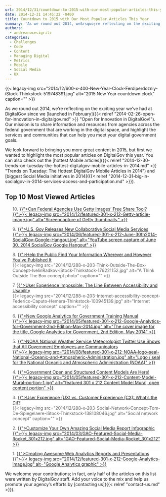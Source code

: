 ```yaml
---
url: 2014/12/31/countdown-to-2015-with-our-most-popular-articles-this-year.md
date: 2014-12-31 14:45:22 -0400
title: Countdown to 2015 with Our Most Popular Articles This Year
summary: 'As we round out 2014, we&rsquo;re reflecting on the exciting year we&rsquo;ve had at DigitalGov since we launched in February. Our mission is to share information and resources from agencies across the federal government that are working in the digital space, and highlight the services and communities that can help you meet your digital government'
authors:
  - andreanocesigritz
categories:
  - Challenges
  - Code
  - Content
  - Managing Digital
  - Metrics
  - Mobile
  - Social Media
  - UX
---
```


{{< legacy-img src="2014/12/600-x-400-New-Year-Clock-Ferdiperdozniy-iStock-Thinkstock-519748391.jpg" alt="2015 New Year countdown clock" caption="" >}} 

As we round out 2014, we’re reflecting on the exciting year we’ve had at DigitalGov since we [launched in February]({{< relref "2014-02-26-open-for-innovation-in-digitalgov.md" >}} "Open for Innovation in DigitalGov!"). Our mission is to share information and resources from agencies across the federal government that are working in the digital space, and highlight the services and communities that can help you meet your digital government goals.

We look forward to bringing you more great content in 2015, but first we wanted to highlight the most popular articles on DigitalGov this year. You can also check out the [hottest Mobile articles]({{< relref "2014-12-30-trends-on-tuesday-the-hottest-digitalgov-mobile-articles-in-2014.md" >}} "Trends on Tuesday: The Hottest DigitalGov Mobile Articles in 2014") and [biggest Social Media initiatives in 2014]({{< relref "2014-12-31-big-in-socialgov-in-2014-services-access-and-participation.md" >}}).

## Top 10 Most Viewed Articles

<blockquote style="padding: 0 0 0px; background: #fff; border: 0; margin-bottom: 0px; text-align: left;">
  <div class="one-half first">
    10. <a title="Can Federal Agencies Use Getty Images’ Free Share Tool?" href="{{< relref "2014-04-03-can-federal-agencies-use-getty-images-free-share-tool.md" >}}">Can Federal Agencies Use Getty Images’ Free Share Tool?</a>
  </div>
  
  <div class="one-half">
    <a title="Can Federal Agencies Use Getty Images’ Free Share Tool?" href="{{< relref "2014-04-03-can-federal-agencies-use-getty-images-free-share-tool.md" >}}">{{< legacy-img src="2014/12/featured-301-x-212-Getty-article-image.jpg" alt="Screencapture of Getty thumbnails." >}}</a>
  </div>
</blockquote>

<blockquote style="padding: 0 0 0px; background: #fff; border: 0; margin-bottom: 0px; text-align: left;">
  <div class="one-half first">
    9. <a title="U.S. Gov Releases New Collaborative Social Media Services" href="{{< relref "2014-06-30-u-s-gov-releases-new-collaborative-social-media-services.md" >}}">U.S. Gov Releases New Collaborative Social Media Services</a>
  </div>
  
  <div class="one-half">
    <a title="U.S. Gov Releases New Collaborative Social Media Services" href="{{< relref "2014-06-30-u-s-gov-releases-new-collaborative-social-media-services.md" >}}">{{< legacy-img src="2014/06/featured-301-x-212-June-30th2014-SocialGov-Google-Hangout.jpg" alt="YouTube screen capture of June 30, 2014 SocialGov Google Hangout" >}}</a>
  </div>
</blockquote>

<blockquote style="padding: 0 0 0px; background: #fff; border: 0; margin-bottom: 0px; text-align: left;">
  <div class="one-half first">
    8. <a title="Help the Public Find Your Information, Wherever and However You’ve Published It" href="{{< relref "2014-08-26-help-the-public-find-your-information-wherever-and-however-youve-published-it.md" >}}">Help the Public Find Your Information Wherever and However You&#8217;ve Published It</a>
  </div>
  
  <div class="one-half">
    {{< legacy-img src="2014/12/288-x-203-Think-Outside-The-Box-Concept-IvelinRadkov-iStock-Thinkstock-176221152.jpg" alt="A Think Outside The Box concept photo" caption="" >}}
  </div>
</blockquote>

<blockquote style="padding: 0 0 0px; background: #fff; border: 0; margin-bottom: 0px; text-align: left;">
  <div class="one-half first">
    7. <a title="User Experience Impossible: The Line Between Accessibility and Usability" href="{{< relref "2014-11-17-user-experience-impossible-the-line-between-accessibility-and-usability.md" >}}">User Experience Impossible: The Line Between Accessibility and Usability</a>
  </div>
  
  <div class="one-half">
    {{< legacy-img src="2014/12/288-x-203-Internet-accessibility-concept-Federico-Caputo-Hemera-Thinkstock-100945139.jpg" alt="Internet accessibility concept" caption="" >}}
  </div>
</blockquote>

<blockquote style="padding: 0 0 0px; background: #fff; border: 0; margin-bottom: 0px; text-align: left;">
  <div class="one-half first">
    6. <a title="New Google Analytics for Government Training Manual" href="{{< relref "2014-05-15-new-google-analytics-for-government-training-manual.md" >}}">New Google Analytics for Government Training Manual</a>
  </div>
  
  <div class="one-half">
    <a title="New Google Analytics for Government Training Manual" href="{{< relref "2014-05-15-new-google-analytics-for-government-training-manual.md" >}}">{{< legacy-img src="2014/05/featured-301-x-212-Google-Analytics-for-Government-2nd-Edition-May-2014.jpg" alt="The cover image for the title, Google Analytics for Government, 2nd Edition, May 2014" >}}</a>
  </div>
</blockquote>

<blockquote style="padding: 0 0 0px; background: #fff; border: 0; margin-bottom: 0px; text-align: left;">
  <div class="one-half first">
    5. <a title="NOAA National Weather Service Meteorologist Twitter Use Shows that All Government Employees are Communicators" href="{{< relref "2014-02-26-noaa-national-weather-service-meteorologist-twitter-use-shows-that-all-government-employees-are-communicators.md" >}}">NOAA National Weather Service Meteorologist Twitter Use Shows that All Government Employees are Communicators</a>
  </div>
  
  <div class="one-half">
    <a title="NOAA National Weather Service Meteorologist Twitter Use Shows that All Government Employees are Communicators" href="{{< relref "2014-02-26-noaa-national-weather-service-meteorologist-twitter-use-shows-that-all-government-employees-are-communicators.md" >}}">{{< legacy-img src="2014/08/featured-301-x-212-NOAA-logo-seal-National-Oceanic-and-Atmospheric-Administration.jpg" alt="Logo / seal for the National Oceanic and Atmospheric Administration (NOAA)" >}}</a>
  </div>
</blockquote>

<blockquote style="padding: 0 0 0px; background: #fff; border: 0; margin-bottom: 0px; text-align: left;">
  <div class="one-half first">
    4. <a title="Government Open and Structured Content Models Are Here!" href="{{< relref "2014-05-05-government-open-and-structured-content-models-are-here.md" >}}">Government Open and Structured Content Models Are Here!</a>
  </div>
  
  <div class="one-half">
    <a title="Government Open and Structured Content Models Are Here!" href="{{< relref "2014-05-05-government-open-and-structured-content-models-are-here.md" >}}">{{< legacy-img src="2014/05/featured-301-x-212-Content-Model-Mural-portion-1.jpg" alt="featured 301 x 212 Content Model Mural, open content portion" >}}</a>
  </div>
</blockquote>

<blockquote style="padding: 0 0 0px; background: #fff; border: 0; margin-bottom: 0px; text-align: left;">
  <div class="one-half first">
    3. <a title="User Experience (UX) vs. Customer Experience (CX): What’s the Dif?" href="{{< relref "2014-07-07-user-experience-ux-vs-customer-experience-cx-whats-the-dif.md" >}}">User Experience (UX) vs. Customer Experience (CX): What’s the Dif?</a>
  </div>
  
  <div class="one-half">
    {{< legacy-img src="2014/12/288-x-203-Social-Network-Concept-Tom-De-Spiegelaere-iStock-Thinkstock-138108046.jpg" alt="Social network concept" caption="" >}}
  </div>
</blockquote>

<blockquote style="padding: 0 0 0px; background: #fff; border: 0; margin-bottom: 0px; text-align: left;">
  <div class="one-half first">
    2. <a title="Customize Your Own Amazing Social Media Report Infographic" href="{{< relref "2014-03-14-customize-your-own-amazing-social-media-report-infographic.md" >}}">Customize Your Own Amazing Social Media Report Infographic</a>
  </div>
  
  <div class="one-half">
    <a title="Customize Your Own Amazing Social Media Report Infographic" href="{{< relref "2014-03-14-customize-your-own-amazing-social-media-report-infographic.md" >}}">{{< legacy-img src="2014/03/GAO-Featured-Social-Media-Rocket_301x212.jpg" alt="GAO-Featured-Social-Media-Rocket_301x212" >}}</a>
  </div>
</blockquote>

<blockquote style="padding: 0 0 0px; background: #fff; border: 0; margin-bottom: 0px; text-align: left;">
  <div class="one-half first">
    1. <a title="Creating Awesome Web Analytics Reports and Presentations" href="{{< relref "2014-03-04-creating-awesome-web-analytics-reports-and-presentations.md" >}}">Creating Awesome Web Analytics Reports and Presentations</a>
  </div>
  
  <div class="one-half">
    <a title="Creating Awesome Web Analytics Reports and Presentations" href="{{< relref "2014-03-04-creating-awesome-web-analytics-reports-and-presentations.md" >}}">{{< legacy-img src="2014/12/featured-301-x-212-Google-Analytics-image.jpg" alt="Google Analytics graphic" >}}</a>
  </div>
</blockquote>

We welcome your contributions; in fact, only half of the articles on this list were written by DigitalGov staff. Add your voice to the mix and help us promote your agency&#8217;s efforts by [contacting us]({{< relref "contact-us.md" >}}).